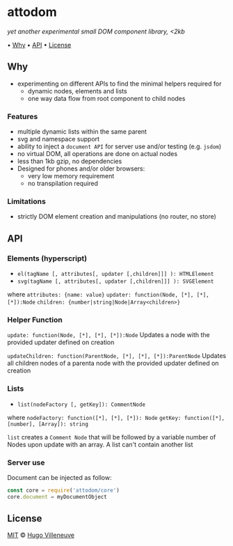 # attodom

*yet another experimental small DOM component library, <2kb*

• [Why](#why) • [API](#api) • [License](#license)


## Why

* experimenting on different APIs to find the minimal helpers required for
  * dynamic nodes, elements and lists
  * one way data flow from root component to child nodes


### Features

* multiple dynamic lists within the same parent
* svg and namespace support
* ability to inject a `document API` for server use and/or testing (e.g. `jsdom`)
* no virtual DOM, all operations are done on actual nodes
* less than 1kb gzip, no dependencies
* Designed for phones and/or older browsers:
  * very low memory requirement
  * no transpilation required


### Limitations

* strictly DOM element creation and manipulations (no router, no store)


## API

### Elements (hyperscript)

* `el(tagName [, attributes[, updater [,children]]] ): HTMLElement`
* `svg(tagName [, attributes[, updater [,children]]] ): SVGElement`

where
`attributes: {name: value}`
`updater: function(Node, [*], [*], [*]):Node`
`children: {number|string|Node|Array<children>}`


### Helper Function

`update: function(Node, [*], [*], [*]):Node`
Updates a node with the provided updater defined on creation

`updateChildren: function(ParentNode, [*], [*], [*]):ParentNode`
Updates all children nodes of a parenta node with the provided updater defined on creation


### Lists

* `list(nodeFactory [, getKey]): CommentNode`

where
`nodeFactory: function([*], [*], [*]): Node`
`getKey: function([*], [number], [Array]): string`

`list` creates a `Comment Node` that will be followed by a variable number of Nodes upon update with an array.
A list can't contain another list

### Server use

Document can be injected as follow:

```javascript
const core = require('attodom/core')
core.document = myDocumentObject
```

## License

[MIT](http://www.opensource.org/licenses/MIT) © [Hugo Villeneuve](https://github.com/hville)
